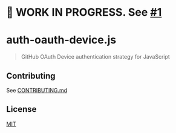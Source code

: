 # 🚧 WORK IN PROGRESS. See [#1](https://github.com/octokit/auth-oauth-device.js/pull/1)

# auth-oauth-device.js

> GitHub OAuth Device authentication strategy for JavaScript

## Contributing

See [CONTRIBUTING.md](CONTRIBUTING.md)

## License

[MIT](LICENSE)

